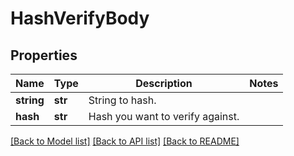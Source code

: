 # HashVerifyBody

## Properties
Name | Type | Description | Notes
------------ | ------------- | ------------- | -------------
**string** | **str** | String to hash. | 
**hash** | **str** | Hash you want to verify against. | 

[[Back to Model list]](../README.md#documentation-for-models) [[Back to API list]](../README.md#documentation-for-api-endpoints) [[Back to README]](../README.md)

